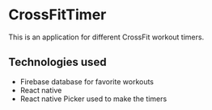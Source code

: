 # CrossFitTimer

This is an application for different CrossFit workout timers.

## Technologies used

- Firebase database for favorite workouts
- React native
- React native Picker used to make the timers
